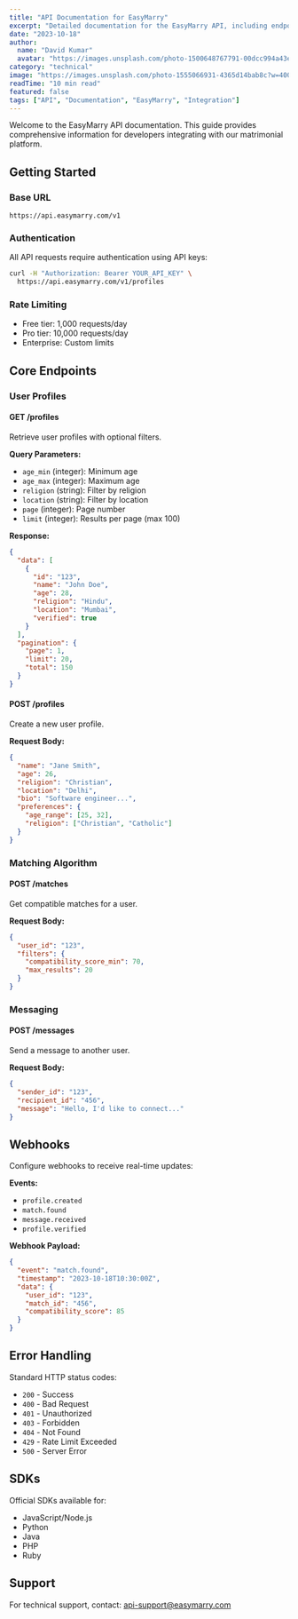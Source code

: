 ```yaml
---
title: "API Documentation for EasyMarry"
excerpt: "Detailed documentation for the EasyMarry API, including endpoints, request parameters, and response formats, to help developers integrate with our platform."
date: "2023-10-18"
author:
  name: "David Kumar"
  avatar: "https://images.unsplash.com/photo-1500648767791-00dcc994a43e?w=100&h=100&fit=crop"
category: "technical"
image: "https://images.unsplash.com/photo-1555066931-4365d14bab8c?w=400&h=300&fit=crop"
readTime: "10 min read"
featured: false
tags: ["API", "Documentation", "EasyMarry", "Integration"]
---
```


Welcome to the EasyMarry API documentation. This guide provides comprehensive information for developers integrating with our matrimonial platform.

## Getting Started

### Base URL
```
https://api.easymarry.com/v1
```

### Authentication

All API requests require authentication using API keys:

```bash
curl -H "Authorization: Bearer YOUR_API_KEY" \
  https://api.easymarry.com/v1/profiles
```

### Rate Limiting

- Free tier: 1,000 requests/day
- Pro tier: 10,000 requests/day
- Enterprise: Custom limits

## Core Endpoints

### User Profiles

#### GET /profiles
Retrieve user profiles with optional filters.

**Query Parameters:**
- `age_min` (integer): Minimum age
- `age_max` (integer): Maximum age
- `religion` (string): Filter by religion
- `location` (string): Filter by location
- `page` (integer): Page number
- `limit` (integer): Results per page (max 100)

**Response:**
```json
{
  "data": [
    {
      "id": "123",
      "name": "John Doe",
      "age": 28,
      "religion": "Hindu",
      "location": "Mumbai",
      "verified": true
    }
  ],
  "pagination": {
    "page": 1,
    "limit": 20,
    "total": 150
  }
}
```

#### POST /profiles
Create a new user profile.

**Request Body:**
```json
{
  "name": "Jane Smith",
  "age": 26,
  "religion": "Christian",
  "location": "Delhi",
  "bio": "Software engineer...",
  "preferences": {
    "age_range": [25, 32],
    "religion": ["Christian", "Catholic"]
  }
}
```

### Matching Algorithm

#### POST /matches
Get compatible matches for a user.

**Request Body:**
```json
{
  "user_id": "123",
  "filters": {
    "compatibility_score_min": 70,
    "max_results": 20
  }
}
```

### Messaging

#### POST /messages
Send a message to another user.

**Request Body:**
```json
{
  "sender_id": "123",
  "recipient_id": "456",
  "message": "Hello, I'd like to connect..."
}
```

## Webhooks

Configure webhooks to receive real-time updates:

**Events:**
- `profile.created`
- `match.found`
- `message.received`
- `profile.verified`

**Webhook Payload:**
```json
{
  "event": "match.found",
  "timestamp": "2023-10-18T10:30:00Z",
  "data": {
    "user_id": "123",
    "match_id": "456",
    "compatibility_score": 85
  }
}
```

## Error Handling

Standard HTTP status codes:
- `200` - Success
- `400` - Bad Request
- `401` - Unauthorized
- `403` - Forbidden
- `404` - Not Found
- `429` - Rate Limit Exceeded
- `500` - Server Error

## SDKs

Official SDKs available for:
- JavaScript/Node.js
- Python
- Java
- PHP
- Ruby

## Support

For technical support, contact: api-support@easymarry.com
